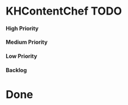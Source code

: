 # KHContentChef TODO

#### High Priority

#### Medium Priority

#### Low Priority

#### Backlog


# Done
